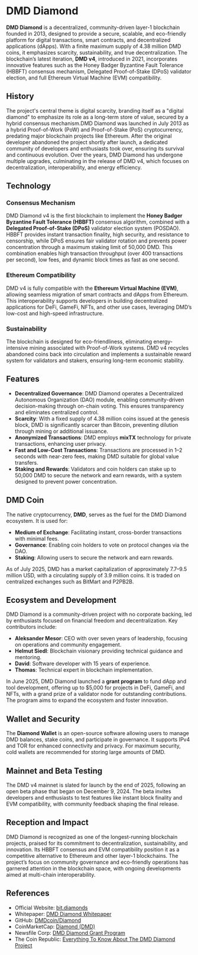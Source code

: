 # **DMD Diamond**

**DMD Diamond** is a decentralized, community-driven layer-1 blockchain founded in 2013, designed to provide a secure, scalable, and eco-friendly platform for digital transactions, smart contracts, and decentralized applications (dApps). With a finite maximum supply of 4.38 million DMD coins, it emphasizes scarcity, sustainability, and true decentralization. The blockchain’s latest iteration, **DMD v4**, introduced in 2021, incorporates innovative features such as the Honey Badger Byzantine Fault Tolerance (HBBFT) consensus mechanism, Delegated Proof-of-Stake (DPoS) validator election, and full Ethereum Virtual Machine (EVM) compatibility.

## **History**

The project's central theme is digital scarcity, branding itself as a "digital diamond" to emphasize its role as a long-term store of value, secured by a hybrid consensus mechanism.DMD Diamond was launched in July 2013 as a hybrid Proof-of-Work (PoW) and Proof-of-Stake (PoS) cryptocurrency, predating major blockchain projects like Ethereum. After the original developer abandoned the project shortly after launch, a dedicated community of developers and enthusiasts took over, ensuring its survival and continuous evolution. Over the years, DMD Diamond has undergone multiple upgrades, culminating in the release of DMD v4, which focuses on decentralization, interoperability, and energy efficiency.

## **Technology**

### **Consensus Mechanism**

DMD Diamond v4 is the first blockchain to implement the **Honey Badger Byzantine Fault Tolerance (HBBFT)** consensus algorithm, combined with a **Delegated Proof-of-Stake (DPoS)** validator election system (POSDAO). HBBFT provides instant transaction finality, high security, and resistance to censorship, while DPoS ensures fair validator rotation and prevents power concentration through a maximum staking limit of 50,000 DMD. This combination enables high transaction throughput (over 400 transactions per second), low fees, and dynamic block times as fast as one second.

### **Ethereum Compatibility**

DMD v4 is fully compatible with the **Ethereum Virtual Machine (EVM)**, allowing seamless migration of smart contracts and dApps from Ethereum. This interoperability supports developers in building decentralized applications for DeFi, GameFi, NFTs, and other use cases, leveraging DMD’s low-cost and high-speed infrastructure.

### **Sustainability**

The blockchain is designed for eco-friendliness, eliminating energy-intensive mining associated with Proof-of-Work systems. DMD v4 recycles abandoned coins back into circulation and implements a sustainable reward system for validators and stakers, ensuring long-term economic stability.

## **Features**

* **Decentralized Governance**: DMD Diamond operates a Decentralized Autonomous Organization (DAO) module, enabling community-driven decision-making through on-chain voting. This ensures transparency and eliminates centralized control.  
* **Scarcity**: With a fixed supply of 4.38 million coins issued at the genesis block, DMD is significantly scarcer than Bitcoin, preventing dilution through mining or additional issuance.  
* **Anonymized Transactions**: DMD employs **mixTX** technology for private transactions, enhancing user privacy.  
* **Fast and Low-Cost Transactions**: Transactions are processed in 1–2 seconds with near-zero fees, making DMD suitable for global value transfers.  
* **Staking and Rewards**: Validators and coin holders can stake up to 50,000 DMD to secure the network and earn rewards, with a system designed to prevent power concentration.

## **DMD Coin**

The native cryptocurrency, **DMD**, serves as the fuel for the DMD Diamond ecosystem. It is used for:

* **Medium of Exchange**: Facilitating instant, cross-border transactions with minimal fees.  
* **Governance**: Enabling coin holders to vote on protocol changes via the DAO.  
* **Staking**: Allowing users to secure the network and earn rewards.

As of July 2025, DMD has a market capitalization of approximately $7.7–$9.5 million USD, with a circulating supply of 3.9 million coins. It is traded on centralized exchanges such as BitMart and P2PB2B.

## **Ecosystem and Development**

DMD Diamond is a community-driven project with no corporate backing, led by enthusiasts focused on financial freedom and decentralization. Key contributors include:

* **Aleksander Mesor**: CEO with over seven years of leadership, focusing on operations and community engagement.  
* **Helmut Siedl**: Blockchain visionary providing technical guidance and mentoring.  
* **David**: Software developer with 15 years of experience.  
* **Thomas**: Technical expert in blockchain implementation.

In June 2025, DMD Diamond launched a **grant program** to fund dApp and tool development, offering up to $5,000 for projects in DeFi, GameFi, and NFTs, with a grand prize of a validator node for outstanding contributions. The program aims to expand the ecosystem and foster innovation.

## **Wallet and Security**

The **Diamond Wallet** is an open-source software allowing users to manage DMD balances, stake coins, and participate in governance. It supports IPv4 and TOR for enhanced connectivity and privacy. For maximum security, cold wallets are recommended for storing large amounts of DMD.

## **Mainnet and Beta Testing**

The DMD v4 mainnet is slated for launch by the end of 2025, following an open beta phase that began on December 9, 2024\. The beta invites developers and enthusiasts to test features like instant block finality and EVM compatibility, with community feedback shaping the final release.

## **Reception and Impact**

DMD Diamond is recognized as one of the longest-running blockchain projects, praised for its commitment to decentralization, sustainability, and innovation. Its HBBFT consensus and EVM compatibility position it as a competitive alternative to Ethereum and other layer-1 blockchains. The project’s focus on community governance and eco-friendly operations has garnered attention in the blockchain space, with ongoing developments aimed at multi-chain interoperability.

## **References**

* Official Website: [bit.diamonds](https://bit.diamonds/)  
* Whitepaper: [DMD Diamond Whitepaper](https://diamonddmd.com/)  
* GitHub: [DMDcoin/Diamond](https://github.com/DMDcoin/Diamond)  
* CoinMarketCap: [Diamond (DMD)](https://coinmarketcap.com/currencies/diamond/)  
* Newsfile Corp: [DMD Diamond Grant Program](https://www.newsfilecorp.com/release/256941)  
* The Coin Republic: [Everything To Know About The DMD Diamond Project](https://www.thecoinrepublic.com/2024/10/24/everything-to-know-about-the-dmd-diamond-project/)

